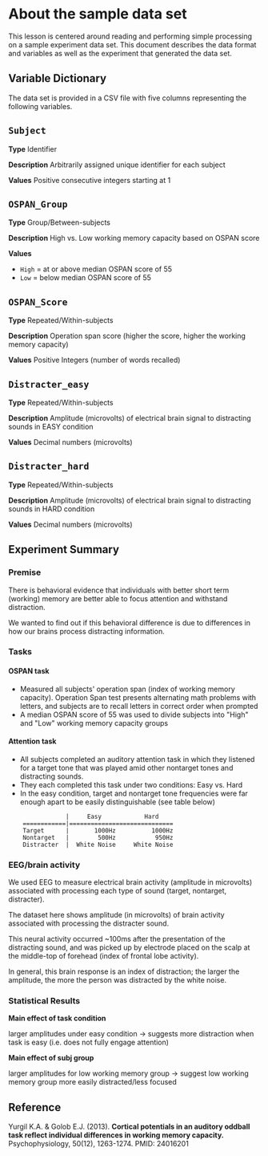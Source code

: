# About the sample data set

This lesson is centered around reading and performing simple processing on
a sample experiment data set.  This document describes the data format and
variables as well as the experiment that generated the data set.

## Variable Dictionary

The data set is provided in a CSV file with five columns representing the
following variables.

## `Subject`

**Type** Identifier

**Description** Arbitrarily assigned unique identifier for each subject

**Values** Positive consecutive integers starting at 1

## `OSPAN_Group`

**Type** Group/Between-subjects

**Description** High vs. Low working memory capacity based on OSPAN score

**Values**
* `High` = at or above median OSPAN score of 55
* `Low` = below median OSPAN score of 55

## `OSPAN_Score`

**Type** Repeated/Within-subjects

**Description** Operation span score (higher the score, higher the working memory capacity)

**Values** Positive Integers (number of words recalled)

## `Distracter_easy`

**Type** Repeated/Within-subjects

**Description** Amplitude (microvolts) of electrical brain signal to distracting sounds in EASY condition

**Values** Decimal numbers (microvolts)

## `Distracter_hard`

**Type** Repeated/Within-subjects

**Description** Amplitude (microvolts) of electrical brain signal to distracting sounds in HARD condition

**Values** Decimal numbers (microvolts)

## Experiment Summary

### Premise
There is behavioral evidence that individuals with better short term (working) memory are better able to focus attention and withstand distraction.

We wanted to find out if this behavioral difference is due to differences in how our brains process distracting information.

### Tasks
#### OSPAN task
* Measured all subjects' operation span (index of working memory capacity). Operation Span test presents alternating math problems with letters, and subjects are to recall letters in correct order when prompted
* A median OSPAN score of 55 was used to divide subjects into "High" and "Low" working memory capacity groups

#### Attention task
* All subjects completed an auditory attention task in which they listened for a target tone that was played amid other nontarget tones and distracting sounds.
* They each completed this task under two conditions: Easy vs. Hard
* In the easy condition, target and nontarget tone frequencies were far enough apart to be easily distinguishable (see table below)


```
                |     Easy	          Hard
    ============|=============================
    Target      |       1000Hz          1000Hz
    Nontarget   |        500Hz           950Hz
    Distracter  |  White Noise	   White Noise
```

### EEG/brain activity
We used EEG to measure electrical brain activity (amplitude in microvolts) associated with processing each type of sound (target, nontarget, distracter).

The dataset here shows amplitude (in microvolts) of brain activity associated with processing the distracter sound.

This neural activity occurred ~100ms after the presentation of the distracting sound, and was picked up by electrode placed on the scalp at the middle-top of forehead (index of frontal lobe activity).

In general, this brain response is an index of distraction; the larger the amplitude, the more the person was distracted by the white noise.

### Statistical Results
**Main effect of task condition**

larger amplitudes under easy condition &rarr; suggests more distraction when task is easy (i.e. does not fully engage attention)

**Main effect of subj group**

larger amplitudes for low working memory group &rarr; suggest low working memory group more easily distracted/less focused

## Reference
Yurgil K.A. & Golob E.J. (2013).  **Cortical potentials in an auditory oddball task reflect individual differences in working memory capacity.**  Psychophysiology,  50(12), 1263-1274.  PMID: 24016201
